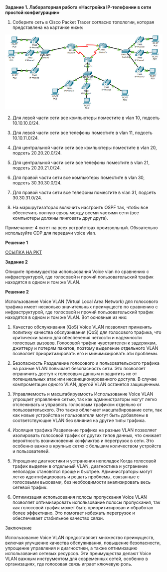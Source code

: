 **Задание 1. Лабораторная работа «Настройка IP-телефонии в сети простой конфигурации»**

1) Соберите сеть в Cisco Packet Tracer согласно топологии, которая представлена на картинке ниже:


![Image alt](https://github.com/mezhibo/ni1003/blob/43783c1fd75936b0208e387e164a451b4902756a/IMG/1.jpg)

2) Для левой части сети все компьютеры поместите в vlan 10, подсеть 10.10.10.0/24.

3) Для левой части сети все телефоны поместите в vlan 11, подсеть 10.10.11.0/24.

4) Для центральной части сети все компьютеры поместите в vlan 20, подсеть 20.20.20.0/24.

5) Для центральной части сети все телефоны поместите в vlan 21, подсеть 20.20.21.0/24.

6) Для правой части сети все компьютеры поместите в vlan 30, подсеть 30.30.30.0/24.

7) Для правой части сети все телефоны поместите в vlan 31, подсеть 30.30.31.0/24.

8) На маршрутизаторах включить настроить OSPF так, чтобы все обеспечить полную связь между всеми частями сети (все компьютеры должны пинговать друг друга).


Примечание: 4 октет на всех устройствах произвольный. Обязательно используйте CDP для передачи voice vlan.


**Решение 1**

[ССЫЛКА НА PKT](https://github.com/mezhibo/ni1003/blob/3c1ebad14f4c592df20fc452ee204c8eedb82b5b/IMG/mezhibo2.pkt)


**Задание 2**

Опишите преимущества использования Voice vlan по сравнению с инфраструктурой, где голосовой и прочий пользовательский трафик находятся в одном и том же VLAN.


**Решение 2**


Использование Voice VLAN (Virtual Local Area Network) для голосового трафика имеет несколько значительных преимуществ по сравнению с инфраструктурой, где голосовой и прочий пользовательский трафик находятся в одном и том же VLAN. Вот основные из них:

 1. Качество обслуживания (QoS)
Voice VLAN позволяет применять политику качества обслуживания (QoS) для голосового трафика, что критически важно для обеспечения четкости и надежности голосовых вызовов. Голосовой трафик чувствителен к задержкам, джиттеру и потерям пакетов, поэтому выделение отдельного VLAN позволяет приоритизировать его и минимизировать эти проблемы.

 2. Безопасность
Разделение голосового и пользовательского трафика на разные VLAN повышает безопасность сети. Это позволяет ограничить доступ к голосовым данным и защитить их от потенциальных атак или несанкционированного доступа. В случае компрометации одного VLAN, другой VLAN останется защищенным.

 3. Управляемость и масштабируемость
Использование Voice VLAN упрощает управление сетью, так как администраторы могут легко отслеживать и управлять голосовым трафиком отдельно от пользовательского. Это также облегчает масштабирование сети, так как новые устройства и пользователи могут быть добавлены в соответствующие VLAN без влияния на другие типы трафика.

 4. Изоляция трафика
Разделение трафика на разные VLAN позволяет изолировать голосовой трафик от других типов данных, что снижает вероятность возникновения конфликтов и перегрузок в сети. Это особенно важно в крупных сетях с большим количеством устройств и пользователей.

 5. Упрощение диагностики и устранения неполадок
Когда голосовой трафик выделен в отдельный VLAN, диагностика и устранение неполадок становятся проще и быстрее. Администраторы могут легко идентифицировать и решать проблемы, связанные с голосовыми вызовами, без необходимости анализировать весь сетевой трафик.
 
 6. Оптимизация использования полосы пропускания
Voice VLAN позволяет оптимизировать использование полосы пропускания, так как голосовой трафик может быть приоритизирован и обработан более эффективно. Это помогает избежать перегрузок и обеспечивает стабильное качество связи.

Заключение

Использование Voice VLAN предоставляет множество преимуществ, включая улучшение качества обслуживания, повышение безопасности, упрощение управления и диагностики, а также оптимизацию использования сетевых ресурсов. Эти преимущества делают Voice VLAN важным инструментом для современных сетей, особенно в организациях, где голосовая связь играет ключевую роль.
